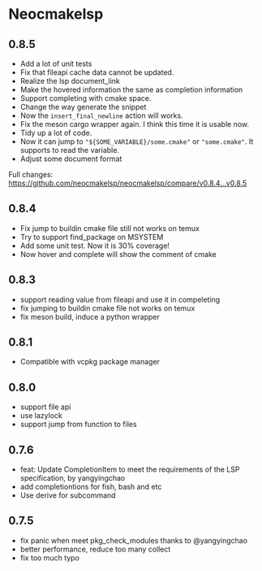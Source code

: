 # Neocmakelsp

## 0.8.5
- Add a lot of unit tests
- Fix that fileapi cache data cannot be updated.
- Realize the lsp document_link
- Make the hovered information the same as completion information
- Support completing with cmake space.
- Change the way generate the snippet
- Now the `insert_final_newline` action will works.
- Fix the meson cargo wrapper again. I think this time it is usable now.
- Tidy up a lot of code.
- Now it can jump to `"${SOME_VARIABLE}/some.cmake"` or `"some.cmake"`. It supports to read the variable.
- Adjust some document format

Full changes: https://github.com/neocmakelsp/neocmakelsp/compare/v0.8.4...v0.8.5

## 0.8.4
- Fix jump to buildin cmake file still not works on temux
- Try to support find_package on MSYSTEM
- Add some unit test. Now it is 30% coverage!
- Now hover and complete will show the comment of cmake

## 0.8.3
- support reading value from fileapi and use it in compeleting
- fix jumping to buildin cmake file not works on temux
- fix meson build, induce a python wrapper

## 0.8.1

- Compatible with vcpkg package manager

## 0.8.0

- support file api
- use lazylock
- support jump from function to files

## 0.7.6

- feat: Update CompletionItem to meet the requirements of the LSP specification, by yangyingchao
- add completiontions for fish, bash and etc
- Use derive for subcommand

## 0.7.5

- fix panic when meet pkg_check_modules thanks to @yangyingchao
- better performance, reduce too many collect
- fix too much typo
